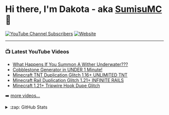 # Hi there, I'm Dakota - aka [SumisuMC][youtube] 👋 

[![YouTube Channel Subscribers](https://img.shields.io/youtube/channel/subscribers/UCZ_lWTHNwPIAecB8nHLje9w?color=ff0000&logo=youtube&logoColor=ff0000&style=for-the-badge)][youtube]
[![Website](https://img.shields.io/website?label=www.sumisu.xyz&style=for-the-badge&url=https://www.sumisu.xyz)](https://www.sumisu.xyz)

<!--
## I'm a Husband, Father, Developer, and Teacher!!

- 🔭 Check out my VS Code course: [Become A VS Code SuperHero!][course]!
- 🌱 I’m currently learning everything 🤣
- 👯 I’m looking to collaborate with other content creators
- 🥅 2022 Goals: Learn more about web3
- ⚡ Fun fact: I love to draw and play guitar / drums
- 😻 Check out the NFT collection I created: [CodeCats](https://opensea.io/collection/codecats?search[sortAscending]=true&search[sortBy]=PRICE&search[toggles][0]=BUY_NOW)

### Connect with me:

[![website](./img/globe-light.svg)](https://codestackr.com#gh-light-mode-only)
[![website](./img/globe-dark.svg)](https://codestackr.com#gh-dark-mode-only)
&nbsp;&nbsp;
[![website](./img/youtube-light.svg)](https://youtube.com/codestackr#gh-light-mode-only)
[![website](./img/youtube-dark.svg)](https://youtube.com/codestackr#gh-dark-mode-only)
&nbsp;&nbsp;
[![website](./img/twitter-light.svg)](https://twitter.com/codestackr#gh-light-mode-only)
[![website](./img/twitter-dark.svg)](https://twitter.com/codestackr#gh-dark-mode-only)
&nbsp;&nbsp;
[![website](./img/linkedin-light.svg)](https://linkedin.com/in/codeSTACKr#gh-light-mode-only)
[![website](./img/linkedin-dark.svg)](https://linkedin.com/in/codeSTACKr#gh-dark-mode-only)
&nbsp;&nbsp;
[![website](./img/instagram-light.svg)](https://instagram.com/codeSTACKr#gh-light-mode-only)
[![website](./img/instagram-dark.svg)](https://instagram.com/codeSTACKr#gh-dark-mode-only)


<br />
<br />

-->

---

### 📺 Latest YouTube Videos

<!-- YOUTUBE:START -->
- [What Happens If You Summon A Wither Underwater???](https://www.youtube.com/watch?v=vFRy474UInY)
- [Cobblestone Generator in UNDER 1 Minute!](https://www.youtube.com/watch?v=hhon8xm1EAo)
- [Minecraft TNT Duplication Glitch 1.16+ UNLIMITED TNT](https://www.youtube.com/watch?v=cAcy2KH1vZQ)
- [Minecraft Rail Duplication Glitch 1.21+ INFINITE RAILS](https://www.youtube.com/watch?v=mK76SCoB0D8)
- [Minecraft 1.21+ Tripwire Hook Dupe Glitch](https://www.youtube.com/watch?v=0cQr5f5vGwk)
<!-- YOUTUBE:END -->

➡️ [more videos...](https://www.youtube.com/channel/UCZ_lWTHNwPIAecB8nHLje9w)


<details>
  <summary>:zap: GitHub Stats</summary>
    <a href="https://mhm.wtf/Csmith1865Github">
        <img align="left" alt="Csmith1865's GitHub Stats" src="https://github-readme-stats.vercel.app/api?username=csmith1865&show_icons=true&hide_border=false&title_color=00ff00&icon_color=00ff00&border_color=00ff00&count_private=true" />
    </a>
</details>


[website]: https://store.sumisu.xyz
[youtube]: https://www.youtube.com/channel/UCZ_lWTHNwPIAecB8nHLje9w

